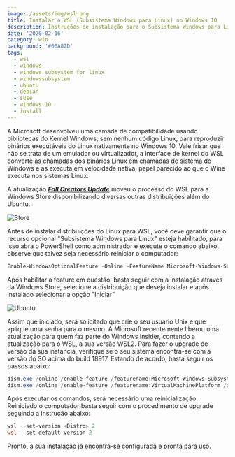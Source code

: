 ```yaml
---
image: /assets/img/wsl.png
title: Instalar o WSL (Subsistema Windows para Linux) no Windows 10
description: Instruções de instalação para o Subsistema Windows para Linux no Windows 10.
date: '2020-02-16'
category: win
background: '#00A82D'
tags:
  - wsl
  - windows
  - windows subsystem for linux
  - windowssubsystem
  - ubuntu
  - debian
  - suse
  - windows 10
  - install
---
```

A Microsoft desenvolveu uma camada de compatibilidade usando bibliotecas do Kernel Windows, sem nenhum código Linux, para reproduzir binários executáveis do Linux nativamente no Windows 10. Vale frisar que não se trata de um emulador ou virtualizador, a interface de kernel do WSL converte as chamadas dos binários Linux em chamadas de sistema do Windows e as executa em velocidade nativa, papel parecido ao que o Wine executa nos sistemas Linux.

A atualização ***[Fall Creators Update](https://en.wikipedia.org/wiki/Windows_10#Version_1709_(Fall_Creators_Update))*** moveu o processo do WSL para a Windows Store disponibilizando diversas outras distribuições além do Ubuntu. 

![Store](/assets/img/store.png)

Antes de instalar distribuições do Linux para WSL, você deve garantir que o recurso opcional "Subsistema Windows para Linux" esteja habilitado, para isso abra o PowerShell como administrador e execute o comando abaixo, observe que talvez seja necessário reiniciar o computador:

```powershell
Enable-WindowsOptionalFeature -Online -FeatureName Microsoft-Windows-Subsystem-Linux
```

Após habilitar a feature em questão, basta seguir com a instalação através da Windows Store, selecione a distribuição que deseja instalar e após instalado selecionar a opção "Iniciar"

![Ubuntu](/assets/img/ubuntu18lts.PNG)

Assim que iniciado, será solicitado que crie o seu usuário Unix e que aplique uma senha para o mesmo. A Microsoft recentemente liberou uma atualização para quem faz parte do Windows Insider, contendo a atualização para o WSL, a sua versão WSL2. Para fazer o upgrade de versão da sua instancia, verifique se o seu sistema encontra-se com a versão do SO acima do build 18917. Estando de acordo, basta seguir os passos abaixo:

```powershell
dism.exe /online /enable-feature /featurename:Microsoft-Windows-Subsystem-Linux /all /norestart
dism.exe /online /enable-feature /featurename:VirtualMachinePlatform /all /norestart
```

Após executar os comandos, será necessário uma reinicialização. Reiniciado o computador basta seguir com o procedimento de upgrade seguindo a instrução abaixo:

```powershell
wsl --set-version <Distro> 2
wsl --set-default-version 2
```



Pronto, a sua instalação já encontra-se configurada e pronta para uso.
